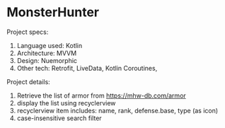 # MonsterHunter

Project specs: 
  1) Language used: Kotlin
  2) Architecture: MVVM
  3) Design: Nuemorphic
  4) Other tech: Retrofit, LiveData, Kotlin Coroutines, 

Project details:
  1) Retrieve the list of armor from https://mhw-db.com/armor
  2) display the list using recyclerview
  3) recyclerview item includes: name, rank, defense.base, type (as icon)
  4) case-insensitive search filter
